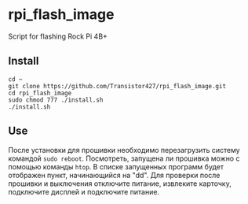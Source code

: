 # rpi_flash_image
Script for flashing Rock Pi 4B+

## Install
```
cd ~
git clone https://github.com/Transistor427/rpi_flash_image.git
cd rpi_flash_image
sudo chmod 777 ./install.sh
./install.sh
```
## Use
После установки для прошивки необходимо перезагрузить систему командой ```sudo reboot```.
Посмотреть, запущена ли прошивка можно с помощью команды ```htop```. В списке запущенных программ будет отображен пункт, начинающийся на "dd".
Для проверки после прошивки и выключения отключите питание, извлеките карточку, подключите дисплей и подключите питание. 
